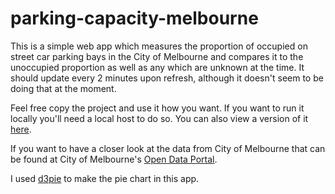 # parking-capacity-melbourne

This is a simple web app which measures the proportion of occupied on street car parking bays in the City of Melbourne and compares it to the unoccupied proportion as well as any which are unknown at the time. It should update every 2 minutes upon refresh, although it doesn't seem to be doing that at the moment.

Feel free copy the project and use it how you want. If you want to run it locally you'll need a local host to do so. You can also view a version of it [here](https://biskwikman.github.io/projects/melbourne-parking-capacity/).

If you want to have a closer look at the data from City of Melbourne that can be found at City of Melbourne's [Open Data Portal](https://data.melbourne.vic.gov.au/Transport-Movement/On-street-Parking-Bay-Sensors/vh2v-4nfs).

I used [d3pie](http://d3pie.org/) to make the pie chart in this app.
